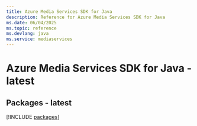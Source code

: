 ```yaml
---
title: Azure Media Services SDK for Java
description: Reference for Azure Media Services SDK for Java
ms.date: 06/04/2025
ms.topic: reference
ms.devlang: java
ms.service: mediaservices
---
```

# Azure Media Services SDK for Java - latest
## Packages - latest
[!INCLUDE [packages](media-services-index.md)]